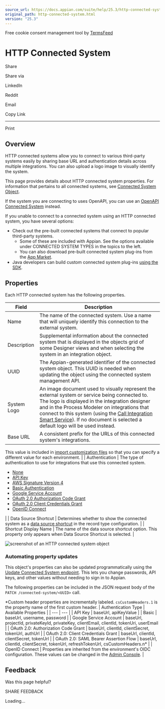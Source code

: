 ```yaml
---
source_url: https://docs.appian.com/suite/help/25.3/http-connected-system.html
original_path: http-connected-system.html
version: "25.3"
---
```


Free cookie consent management tool by [TermsFeed](https://www.termsfeed.com/)

# HTTP Connected System

Share

Share via

LinkedIn

Reddit

Email

Copy Link

* * *

Print

## Overview

HTTP connected systems allow you to connect to various third-party systems easily by sharing base URL and authentication details across multiple integrations. You can also upload a logo image to visually identify the system.

This page provides details about HTTP connected system properties. For information that pertains to all connected systems, see [Connected System Object](Connected_System_Object.html).

If the system you are connecting to uses OpenAPI, you can use an [OpenAPI Connected System](openapi-connected-system.html) instead.

If you unable to connect to a connected system using an HTTP connected system, you have several options:

-   Check out the pre-built connected systems that connect to popular third-party systems.
    -   Some of these are included with Appian. See the options available under CONNECTED SYSTEM TYPES in the topics to the left.
    -   You can also download pre-built connected system plug-ins from the [App Market](https://community.appian.com/b/appmarket?tags=Connected%20System%20Plug-in%2C).
-   Java developers can build custom connected system plug-ins [using the SDK](connected-system-plug-in-landing.html).

## Properties

Each HTTP connected system has the following properties.

| Field | Description |
| --- | --- |
| Name | The name of the connected system. Use a name that will uniquely identify this connection to the external system. |
| Description | Supplemental information about the connected system that is displayed in the objects grid of some Designer views and when selecting the system in an integration object. |
| UUID | The Appian-generated identifier of the connected system object. This UUID is needed when updating the object using the connected system management API. |
| System Logo | An image document used to visually represent the external system or service being connected to. The logo is displayed in the integration designer and in the Process Modeler on integrations that connect to this system (using the [Call Integration Smart Service](Call_Integration_Smart_Service.html)). If no document is selected a default logo will be used instead. |
| Base URL | A consistent prefix for the URLs of this connected system's integrations.

This value is included in [import customization files](Managing_Import_Customization_Files.html) so that you can specify a different value for each environment. |
| Authentication | The type of authentication to use for integrations that use this connected system.
-   [None](connected_system_authentication.html#none)
-   [API Key](connected_system_authentication.html#api-key-properties)
-   [AWS Signature Version 4](aws_signaturev4_authentication.html)
-   [Basic Authentication](connected_system_authentication.html#basic-authentication-properties)
-   [Google Service Account](google_service_account_authentication.html)
-   [OAuth 2.0 Authorization Code Grant](Oauth_connected_system.html)
-   [OAuth 2.0 Client Credentials Grant](oauth_client_credentials.html)
-   [OpenID Connect](connected_system_authentication.html#openid-connect-properties)

 |
| Data Source Shortcut | Determines whether to show the connected system as a [data source shortcut](configure-record-data-source.html#create-data-source-shortcuts) in the record type configuration. |
| Shortcut Display Name | The name of the data source shortcut option. This property only appears when </strong>Data Source Shortcut</strong> is selected. |

![screenshot of an HTTP connected system object](images/http_cs.png)

### Automating property updates

This object's properties can also be updated programmatically using the [Update Connected System endpoint](Update_Connected_System_Endpoint.html). This lets you change passwords, API keys, and other values without needing to sign in to Appian.

The following properties can be included in the JSON request body of the `PATCH /connected-system/<UUID>` call.

\*Custom header properties are incrementally labeled. `csCustomHeaders.1` is the property name of the first custom header.
| Authentication Type | Available Properties |
| --- | --- |
| API Key | baseUrl, apiKeyValue |
| Basic | baseUrl, username, password |
| Google Service Account | baseUrl, projectId, privateKeyId, privateKey, clientEmail, clientId, tokenUri, userEmail |
| OAuth 2.0: Authorization Code Grant | baseUrl, clientId, clientSecret, tokenUrl, authUrl |
| OAuth 2.0: Client Credentials Grant | baseUrl, clientId, clientSecret, tokenUrl |
| OAuth 2.0: SAML Bearer Assertion Flow | baseUrl, clientId, clientSecret, tokenUrl, refreshTokenUrl, csCustomHeaders.n\* |
| OpenID Connect | Properties are inherited from the environment's OIDC configuration. These values can be changed in the [Admin Console](OpenID_Connect_User_Authentication.html). |

## Feedback

Was this page helpful?

SHARE FEEDBACK

Loading...
